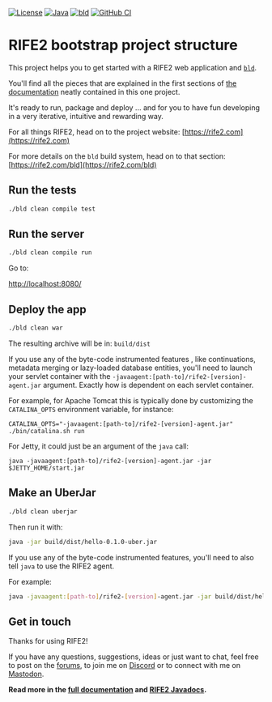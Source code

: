[![License](https://img.shields.io/badge/license-Apache%20License%202.0-blue.svg)](https://opensource.org/licenses/Apache-2.0)
[![Java](https://img.shields.io/badge/java-17%2B-blue)](https://www.oracle.com/java/technologies/javase/jdk17-archive-downloads.html)
[![bld](https://img.shields.io/badge/1.9.0-FA9052?label=bld&labelColor=2392FF)](https://rife2.com/bld)
[![GitHub CI](https://github.com/rife2/rife2-bld-hello/actions/workflows/bld.yml/badge.svg)](https://github.com/rife2/rife2-bld-hello/actions/workflows/bld.yml)

# RIFE2 bootstrap project structure

This project helps you to get started with a RIFE2 web application and [`bld`](https://rife2.com/bld).

You'll find all the pieces that are explained in the first sections of
[the documentation](https://github.com/rife2/rife2/wiki) neatly contained
in this one project.

It's ready to run, package and deploy ... and for you to have fun developing
in a very iterative, intuitive and rewarding way.

For all things RIFE2, head on to the project website:
[https://rife2.com](https://rife2.com)

For more details on the `bld` build system, head on to that section:
[https://rife2.com/bld](https://rife2.com/bld)

## Run the tests

```bash
./bld clean compile test
```

## Run the server

```bash
./bld clean compile run
```

Go to:

[http://localhost:8080/](http://localhost:8080/)

## Deploy the app

```bash
./bld clean war
```

The resulting archive will be in:
`build/dist`

If you use any of the byte-code instrumented features , like continuations,
metadata merging or lazy-loaded database entities, you'll need to launch your
servlet container with the `-javaagent:[path-to]/rife2-[version]-agent.jar`
argument. Exactly how is dependent on each servlet container.

For example, for Apache Tomcat this is typically done by customizing the
`CATALINA_OPTS` environment variable, for instance:

```shell
CATALINA_OPTS="-javaagent:[path-to]/rife2-[version]-agent.jar" ./bin/catalina.sh run
```

For Jetty, it could just be an argument of the `java` call:

```shell
java -javaagent:[path-to]/rife2-[version]-agent.jar -jar $JETTY_HOME/start.jar
```

## Make an UberJar

```bash
./bld clean uberjar
```

Then run it with:

```bash
java -jar build/dist/hello-0.1.0-uber.jar
```

If you use any of the byte-code instrumented features, you'll need to also tell
`java` to use the RIFE2 agent.

For example:

```bash
java -javaagent:[path-to]/rife2-[version]-agent.jar -jar build/dist/hello-0.1.0-uber.jar
```

## Get in touch

Thanks for using RIFE2!

If you have any questions, suggestions, ideas or just want to chat, feel free
to post on the [forums](https://forum.uwyn.com), to join
me on [Discord](https://discord.gg/DZRYPtkb6J) or to connect with me on
[Mastodon](https://uwyn.net/@gbevin).


**Read more in the [full documentation](https://github.com/rife2/rife2/wiki)
and  [RIFE2 Javadocs](https://rife2.github.io/rife2/).**
